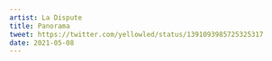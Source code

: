 ```yaml
---
artist: La Dispute
title: Panorama
tweet: https://twitter.com/yellowled/status/1391093985725325317
date: 2021-05-08
---
```

